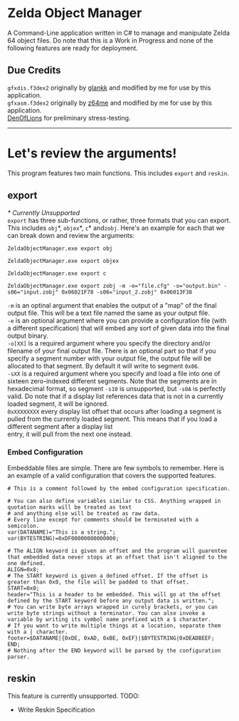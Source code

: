 # Zelda Object Manager
A Command-Line application written in C# to manage and manipulate Zelda 64 object files. Do note that this is a Work in Progress and none of the following features are ready for deployment.

## Due Credits
`gfxdis.f3dex2` originally by [glankk](https://github.com/glankk/n64/tree/master/src/gfxdis) and modified by me for use by this application.  
`gfxasm.f3dex2` originally by [z64me](https://github.com/z64me/gfxasm) and modified by me for use by this application.  
[DenOfLions](https://github.com/denoflionsx) for preliminary stress-testing.
***
# Let's review the arguments!

This program features two main functions. This includes `export` and `reskin`.

## export
*\* Currently Unsupported*  
`export` has three sub-functions, or rather, three formats that you can export. This includes `obj`\*, `objex`\*, `c`\* and`zobj`.
Here's an example for each that we can break down and review the arguments:  

```
ZeldaObjectManager.exe export obj
```

```
ZeldaObjectManager.exe export objex
```

```
ZeldaObjectManager.exe export c
```

```
ZeldaObjectManager.exe export zobj -m -e="file.cfg" -o="output.bin" -s06="input.zobj" 0x06021F78 -s06="input_2.zobj" 0x06013F38
```
`-m` is an optinal argument that enables the output of a "map" of the final output file. This will be a text file named the same as your output file.  
`-e` is an optional argument where you can provide a configuration file (with a different specification) that will embed any sort of given data into the final output binary.  
`-o[XX]` is a required argument where you specify the directory and/or filename of your final output file. There is an optional part so that if you specify a segment number with your output file, the output file will be allocated to that segment. By default it will write to segment `0x06`.  
`-sXX` is a required argument where you specify and load a file into one of sixteen zero-indexed different segments. Note that the segments are in hexadecimal format, so segment `-s10` is  unsupported, but `-s0A` is perfectly valid. Do note that if a display list references data that is not in a currently loaded segment, it will be ignored.  
`0xXXXXXXXX` every display list offset that occurs after loading a segment is pulled from the currently loaded segment. This means that if you load a different segment after a display list  
entry, it will pull from the next one instead.  


### Embed Configuration
Embeddable files are simple. There are few symbols to remember. Here is an example of a valid configuration that covers the supported features.

```
# This is a comment followed by the embed configuration specification.

# You can also define variables similar to CSS. Anything wrapped in quotation marks will be treated as text
# and anything else will be treated as raw data.
# Every line except for comments should be terminated with a semicolon.
var(DATANAME)="This is a string.";
var(BYTESTRING)=0xDF00000000000000;

# The ALIGN keyword is given an offset and the program will guarentee that embedded data never stops at an offset that isn't aligned to the one defined.
ALIGN=0x8;
# The START keyword is given a defined offset. If the offset is greater than 0x0, the file will be padded to that offset.
START=0x0;
header="This is a header to be embedded. This will go at the offset defined by the START keyword before any output data is written.";
# You can write byte arrays wrapped in curely brackets, or you can write byte strings without a terminator. You can also invoke a variable by writing its symbol name prefixed with a $ character.
# If you want to write multiple things at a location, separate them with a | character.
footer=$DATANAME|{0xDE, 0xAD, 0xBE, 0xEF}|$BYTESTRING|0xDEADBEEF;
END;
# Nothing after the END keyword will be parsed by the configuration parser.
```

## reskin
This feature is currently unsupported.
TODO:
* Write Reskin Specification
